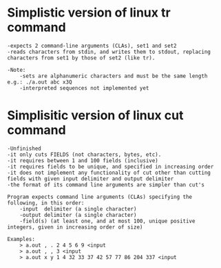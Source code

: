 # Simplistic version of linux tr command
	-expects 2 command-line arguments (CLAs), set1 and set2
	-reads characters from stdin, and writes them to stdout, replacing characters from set1 by those of set2 (like tr).

	-Note:
		-sets are alphanumeric characters and must be the same length e.g.: ./a.out abc x3Q
		-interpreted sequences not implemented yet

# Simplisitic version of linux cut command
	-Unfinished
	-it only cuts FIELDS (not characters, bytes, etc).
	-it requires between 1 and 100 fields (inclusive)
	-it requires fields to be unique, and specified in increasing order
	-it does not implement any functionality of cut other than cutting fields with given input delimiter and output delimiter 
	-the format of its command line arguments are simpler than cut's

	Program expects command line arguments (CLAs) specifying the following, in this order:
		-input  delimiter (a single character)
		-output delimiter (a single character)
		-field(s) (at least one, and at most 100, unique positive integers, given in increasing order of size)

	Examples:
		> a.out , . 2 4 5 6 9 <input
		> a.out , , 3 <input
		> a.out x y 1 4 32 33 37 42 57 77 86 204 337 <input


